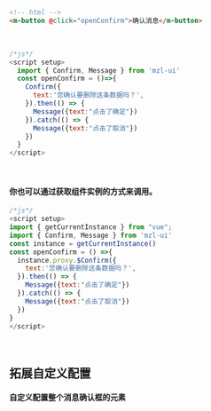 <br/>

```html
<!-- html -->
<m-button @click="openConfirm">确认消息</m-button>
```
<br/>

```javascript
/*js*/
<script setup>
  import { Confirm, Message } from 'mzl-ui'
  const openConfirm = ()=>{
    Confirm({
      text:'您确认要删除这条数据吗？',
    }).then(() => {
      Message({text:"点击了确定"})
    }).catch(() => {
      Message({text:"点击了取消"})
    })
  }
</script>
```
<br/>

#### 你也可以通过获取组件实例的方式来调用。
```javascript
/*js*/
<script setup>
import { getCurrentInstance } from "vue";
import { Confirm, Message } from 'mzl-ui'
const instance = getCurrentInstance()
const openConfirm = () =>{
  instance.proxy.$Confirm({
    text:'您确认要删除这条数据吗？',
  }).then(() => {
    Message({text:"点击了确定"})
  }).catch(() => {
    Message({text:"点击了取消"})
  })
}
</script>
```
<br/>

## 拓展自定义配置
#### 自定义配置整个消息确认框的元素
<br/>